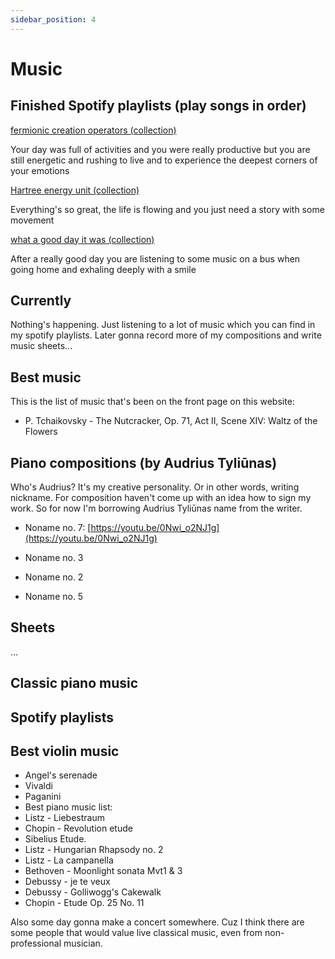 ```yaml
---
sidebar_position: 4
---
```


# Music

## Finished Spotify playlists (play songs in order)

[fermionic creation operators (collection)](https://open.spotify.com/playlist/33SmUAXm5GZohBal7Eo3ul?si=cbede633ef314f85)

Your day was full of activities and you were really productive but you are still energetic and rushing to live and to experience the deepest corners of your emotions

[Hartree energy unit (collection)](https://open.spotify.com/playlist/0FYv2nyoE1gGeAxCA8Jl8L?si=acf8a316850c4229)

Everything's so great, the life is flowing and you just need a story with some movement

[what a good day it was (collection)](https://open.spotify.com/playlist/4IUDYQppTxjk2dYEPUzTpo?si=79d2db5107c941e9)

After a really good day you are listening to some music on a bus when going home and exhaling deeply with a smile

## Currently

Nothing's happening. Just listening to a lot of music which you can find in my spotify playlists. Later gonna record more of my compositions and write music sheets...

## Best music

This is the list of music that's been on the front page on this website:

- P. Tchaikovsky - The Nutcracker, Op. 71, Act II, Scene XIV: Waltz of the Flowers

## Piano compositions (by Audrius Tyliūnas)

Who's Audrius? It's my creative personality. Or in other words, writing nickname. For composition haven't come up with an idea how to sign my work. So for now I'm borrowing Audrius Tyliūnas name from the writer.

- Noname no. 7: [https://youtu.be/0Nwi_o2NJ1g](https://youtu.be/0Nwi_o2NJ1g)

- Noname no. 3

- Noname no. 2

- Noname no. 5

## Sheets

...

## Classic piano music

## Spotify playlists

## Best violin music

- Angel's serenade
- Vivaldi
- Paganini
- Best piano music list:
- Listz - Liebestraum
- Chopin - Revolution etude
- Sibelius Etude.
- Listz - Hungarian Rhapsody no. 2
- Listz - La campanella
- Bethoven - Moonlight sonata Mvt1 & 3
- Debussy - je te veux
- Debussy - Golliwogg's Cakewalk
- Chopin - Etude Op. 25 No. 11

Also some day gonna make a concert somewhere. Cuz I think there are some people that would value live classical music, even from non-professional musician.
